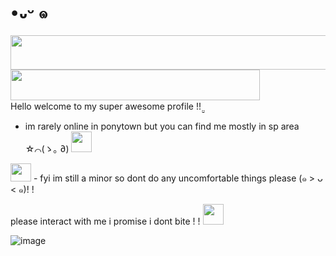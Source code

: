 # •᎑ᵕ ๑
<a href="https://www.glitter-graphics.com"><img src="http://dl7.glitter-graphics.net/pub/773/773427w34lc9wivu.gif" width=511 height=55 border=0></a><br><a href="https://www.glitter-graphics.com"><img src="http://dl6.glitter-graphics.net/pub/1207/1207906t5ef8adzuh.gif" width=399 height=49 border=0></a><br> 
                                                     Hello welcome to my super awesome profile !! ̤̮

 - im rarely online in ponytown but you can find me mostly in sp area ☆⌒(ゝ｡  ∂) <a href="https://www.glitter-graphics.com"><img src="http://dl2.glitter-graphics.net/pub/128/128982dzxe7x9mi5.gif" width=33 height=33 border=0></a>

<a href="https://www.glitter-graphics.com"><img src="http://dl.glitter-graphics.net/pub/640/640381u02ck4kwdg.gif" width=33 height=29 border=0></a> - fyi im still a minor so dont do any uncomfortable things please (๑ > ᴗ < ๑)! !

please interact with me i promise i dont bite ! ! 
<a href="https://www.glitter-graphics.com"><img src="http://dl7.glitter-graphics.net/pub/644/644517m6eyw5693n.gif" width=33 height=33 border=0></a>

![image](https://github.com/Ellevira/elvira/assets/148860958/cc77f6be-893a-4ef9-823a-9c9f0af9c91b)


